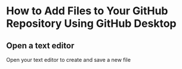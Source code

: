 # How to Add Files to Your GitHub Repository Using GitHub Desktop

## Open a text editor

Open your text editor to create and save a new file
